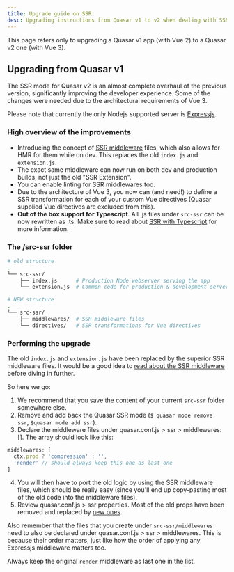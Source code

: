 ```yaml
---
title: Upgrade guide on SSR
desc: Upgrading instructions from Quasar v1 to v2 when dealing with SSR.
---
```


This page refers only to upgrading a Quasar v1 app (with Vue 2) to a Quasar v2 one (with Vue 3).
## Upgrading from Quasar v1

The SSR mode for Quasar v2 is an almost complete overhaul of the previous version, significantly improving the developer experience. Some of the changes were needed due to the architectural requirements of Vue 3.

Please note that currently the only Nodejs supported server is [Expressjs](https://expressjs.com/).

### High overview of the improvements

* Introducing the concept of [SSR middleware](/quasar-cli/developing-ssr/ssr-middleware) files, which also allows for HMR for them while on dev. This replaces the old `index.js` and `extension.js`.
* The exact same middleware can now run on both dev and production builds, not just the old "SSR Extension".
* You can enable linting for SSR middlewares too.
* Due to the architecture of Vue 3, you now can (and need!) to define a SSR transformation for each of your custom Vue directives (Quasar supplied Vue directives are excluded from this).
* **Out of the box support for Typescript**. All .js files under `src-ssr` can be now rewritten as .ts. Make sure to read about [SSR with Typescript](/quasar-cli/developing-ssr/ssr-with-typescript) for more information.

### The /src-ssr folder

```bash
# old structure
.
└── src-ssr/
    ├── index.js      # Production Node webserver serving the app
    └── extension.js  # Common code for production & development server

# NEW structure
.
└── src-ssr/
    ├── middlewares/  # SSR middleware files
    └── directives/   # SSR transformations for Vue directives
```

### Performing the upgrade

The old `index.js` and `extension.js` have been replaced by the superior SSR middleware files. It would be a good idea to [read about the SSR middleware](/quasar-cli/developing-ssr/ssr-middleware) before diving in further.

So here we go:
1. We recommend that you save the content of your current `src-ssr` folder somewhere else.
2. Remove and add back the Quasar SSR mode (`$ quasar mode remove ssr`, `$quasar mode add ssr`).
3. Declare the middleware files under quasar.conf.js > ssr > middlewares: []. The array should look like this:
  ```js
  middlewares: [
    ctx.prod ? 'compression' : '',
    'render' // should always keep this one as last one
  ]
  ```
4. You will then have to port the old logic by using the SSR middleware files, which should be really easy (since you'll end up copy-pasting most of the old code into the middleware files).
5. Review quasar.conf.js > ssr properties. Most of the old props have been removed and replaced by [new ones](/quasar-cli/developing-ssr/configuring-ssr#quasar-conf-js).

Also remember that the files that you create under `src-ssr/middlewares` need to also be declared under quasar.conf.js > ssr > middlewares. This is because their order matters, just like how the order of applying any Expressjs middleware matters too.

Always keep the original `render` middleware as last one in the list.
